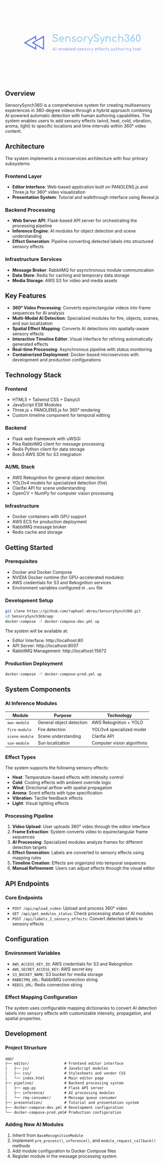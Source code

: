 ![](logo_ferramenta.png)

## Overview

SensorySynch360 is a comprehensive system for creating multisensory experiences in 360-degree videos through a hybrid approach combining AI-powered automatic detection with human authoring capabilities. The system enables users to add sensory effects (wind, heat, cold, vibration, aroma, light) to specific locations and time intervals within 360° video content.

## Architecture

The system implements a microservices architecture with four primary subsystems:

### Frontend Layer

  * **Editor Interface**: Web-based application built on PANOLENS.js and Three.js for 360° video visualization
  * **Presentation System**: Tutorial and walkthrough interface using Reveal.js

### Backend Processing

  * **Web Server API**: Flask-based API server for orchestrating the processing pipeline
  * **Inference Engine**: AI modules for object detection and scene understanding
  * **Effect Generation**: Pipeline converting detected labels into structured sensory effects

### Infrastructure Services

  * **Message Broker**: RabbitMQ for asynchronous module communication
  * **Data Store**: Redis for caching and temporary data storage
  * **Media Storage**: AWS S3 for video and media assets

## Key Features

  * **360° Video Processing**: Converts equirectangular videos into frame sequences for AI analysis
  * **Multi-Modal AI Detection**: Specialized modules for fire, objects, scenes, and sun localization
  * **Spatial Effect Mapping**: Converts AI detections into spatially-aware sensory effects
  * **Interactive Timeline Editor**: Visual interface for refining automatically generated effects
  * **Real-time Processing**: Asynchronous pipeline with status monitoring
  * **Containerized Deployment**: Docker-based microservices with development and production configurations

## Technology Stack

### Frontend

  * HTML5 + Tailwind CSS + DaisyUI
  * JavaScript ES6 Modules
  * Three.js + PANOLENS.js for 360° rendering
  * Custom timeline component for temporal editing

### Backend

  * Flask web framework with uWSGI
  * Pika RabbitMQ client for message processing
  * Redis Python client for data storage
  * Boto3 AWS SDK for S3 integration

### AI/ML Stack

  * AWS Rekognition for general object detection
  * YOLOv4 models for specialized detection (fire)
  * Clarifai API for scene understanding
  * OpenCV + NumPy for computer vision processing

### Infrastructure

  * Docker containers with GPU support
  * AWS ECS for production deployment
  * RabbitMQ message broker
  * Redis cache and storage

## Getting Started

### Prerequisites

  * Docker and Docker Compose
  * NVIDIA Docker runtime (for GPU-accelerated modules)
  * AWS credentials for S3 and Rekognition services
  * Environment variables configured in `.env` file

### Development Setup

```bash
git clone https://github.com/raphael-abreu/SensorySynch360.git
cd SensorySynch360/app
docker-compose -f docker-compose-dev.yml up
```

The system will be available at:

  * Editor Interface: http://localhost:80
  * API Server: http://localhost:8007
  * RabbitMQ Management: http://localhost:15672

### Production Deployment

```bash
docker-compose -f docker-compose-prod.yml up
```

## System Components

### AI Inference Modules

| Module         | Purpose                   | Technology                    |
| -------------- | ------------------------- | ----------------------------- |
| `aws-module`   | General object detection  | AWS Rekognition + YOLO        |
| `fire-module`  | Fire detection            | YOLOv4 specialized model      |
| `scene-module` | Scene understanding       | Clarifai API                  |
| `sun-module`   | Sun localization          | Computer vision algorithms    |

### Effect Types

The system supports the following sensory effects:

  * **Heat**: Temperature-based effects with intensity control
  * **Cold**: Cooling effects with ambient override logic
  * **Wind**: Directional airflow with spatial propagation
  * **Aroma**: Scent effects with type specification
  * **Vibration**: Tactile feedback effects
  * **Light**: Visual lighting effects

### Processing Pipeline

1.  **Video Upload**: User uploads 360° video through the editor interface
2.  **Frame Extraction**: System converts video to equirectangular frame sequences
3.  **AI Processing**: Specialized modules analyze frames for different detection targets
4.  **Effect Generation**: Labels are converted to sensory effects using mapping rules
5.  **Timeline Creation**: Effects are organized into temporal sequences
6.  **Manual Refinement**: Users can adjust effects through the visual editor

## API Endpoints

### Core Endpoints

  * `POST /api/upload_video`: Upload and process 360° video
  * `GET /api/get_modules_status`: Check processing status of AI modules
  * `POST /api/labels_2_sensory_effects`: Convert detected labels to sensory effects

## Configuration

### Environment Variables

  * `AWS_ACCESS_KEY_ID`: AWS credentials for S3 and Rekognition
  * `AWS_SECRET_ACCESS_KEY`: AWS secret key
  * `S3_BUCKET_NAME`: S3 bucket for media storage
  * `RABBITMQ_URL`: RabbitMQ connection string
  * `REDIS_URL`: Redis connection string

### Effect Mapping Configuration

The system uses configurable mapping dictionaries to convert AI detection labels into sensory effects with customizable intensity, propagation, and spatial properties.

## Development

### Project Structure

```
app/
├── editor/                # Frontend editor interface
│   ├── js/                # JavaScript modules
│   ├── css/               # Stylesheets and vendor CSS
│   └── index.html         # Main editor page
├── pipeline/              # Backend processing system
│   ├── app.py             # Flask API server
│   ├── inference/         # AI processing modules
│   └── rmq-consumer/      # Message queue consumer
├── presentation/          # Tutorial and presentation system
├── docker-compose-dev.yml # Development configuration
└── docker-compose-prod.yml# Production configuration
```

### Adding New AI Modules

1.  Inherit from `BaseRecognitionModule`
2.  Implement `pre_process()`, `inference()`, and `module_request_callback()` methods
3.  Add module configuration to Docker Compose files
4.  Register module in the message processing system

